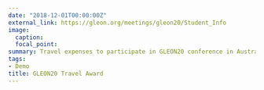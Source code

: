 ```yaml
---
date: "2018-12-01T00:00:00Z"
external_link: https://gleon.org/meetings/gleon20/Student_Info
image:
  caption: 
  focal_point:
summary: Travel expenses to participate in GLEON20 conference in Australia `external_link`.
tags:
- Demo
title: GLEON20 Travel Award
---
```


